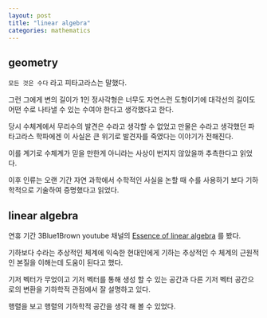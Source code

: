 ```yaml
---
layout: post
title: "linear algebra"
categories: mathematics
---
```


## geometry

`모든 것은 수다` 라고 피타고라스는 말했다.

그런 그에게 변의 길이가 1인 정사각형은 너무도 자연스런 도형이기에 대각선의 길이도 어떤 수로 나타낼 수 있는 수여야 한다고 생각했다고 한다.

당시 수체계에서 무리수의 발견은 수라고 생각할 수 없었고 만물은 수라고 생각했던 파타고라스 학파에겐 이 사실은 큰 위기로 발견자를 죽였다는 이야기가 전해진다.

이를 계기로 수체계가 믿을 만한게 아니라는 사상이 번지지 않았을까 추측한다고 읽었다.

이후 인류는 오랜 기간 자연 과학에서 수학적인 사실을 논할 때 수를 사용하기 보다 기하학적으로 기술하여 증명했다고 읽었다.  
  

## linear algebra  

연휴 기간 3Blue1Brown youtube 채널의 [Essence of linear algebra](https://www.youtube.com/watch?v=fNk_zzaMoSs&list=PLZHQObOWTQDPD3MizzM2xVFitgF8hE_ab&index=2&ab_channel=3Blue1Brown) 를 봤다.

기하보다 수라는 추상적인 체계에 익숙한 현대인에게 기하는 추상적인 수 체계의 근원적인 본질을 이해는데 도움이 된다고 했다.

기저 벡터가 무었이고 기저 벡터를 통해 생성 할 수 있는 공간과 다른 기저 벡터 공간으로의 변환을 기하학적 관점에서 잘 설명하고 있다.

행렬을 보고 행렬의 기하학적 공간을 생각 해 볼 수 있었다.

















































